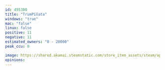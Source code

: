 ```yaml
---
id: 495300
title: "TrumPiñata"
windows: "true"
mac: "false"
linux: false
positive: 11
negative: 11
estimated_owners: "0 - 20000"
peak_ccu: 0

image: https://shared.akamai.steamstatic.com/store_item_assets/steam/apps/495300/header.jpg?t=1469484155
opinions:
---
```

